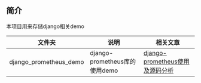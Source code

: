 ## 简介

本项目用来存储django相关demo

| 文件夹 | 说明                        | 相关文章 |
| --- |---------------------------|------|
| django_prometheus_demo  | django-prometheus库的使用demo | [django-prometheus使用及源码分析](https://www.zhengwenfeng.com/pages/4b0adb/) |

